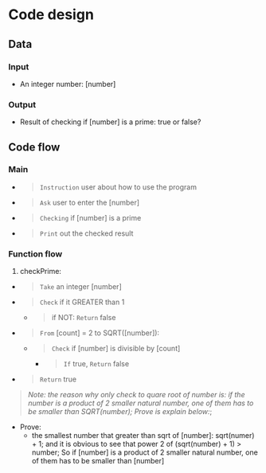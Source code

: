 
# Code design


## Data

### Input
- An integer number: [number]

### Output
- Result of checking if [number] is a prime: true or false?


## Code flow

### Main
- > `Instruction` user about how to use the program
- > `Ask` user to enter the [number]
- > `Checking` if [number] is a prime
- > `Print` out the checked result

### Function flow
1. checkPrime:
- > `Take` an integer [number]
- > `Check` if it GREATER than 1
	- > if NOT: `Return` false
- > `From` [count] = 2 to SQRT([number]):
	- > `Check` if [number] is divisible by [count]
		- > `If` true, `Return` false
- > `Return` true

> *Note: the reason why only check to quare root of number is: if the number is a product of 2 smaller natural number, one of them has to be smaller than SQRT(number); Prove is explain below:*;
- Prove:
	- the smallest number that greater than sqrt of [number]: sqrt(numer) + 1; and it is obvious to see that power 2 of (sqrt(number) + 1) > number; So if [number] is a product of 2 smaller natural number, one of them has to be smaller than [number]